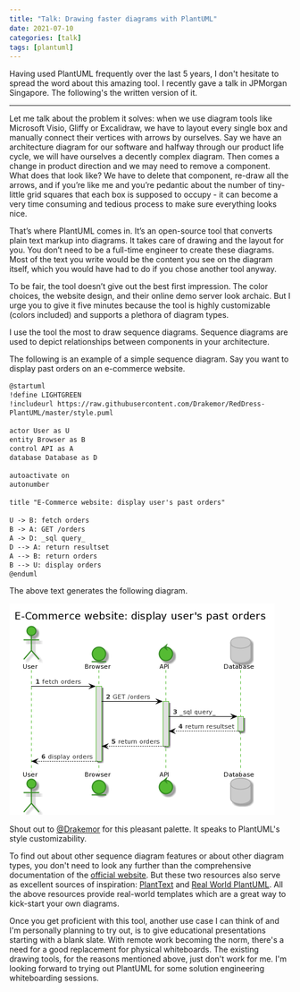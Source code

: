 ```yaml
---
title: "Talk: Drawing faster diagrams with PlantUML"
date: 2021-07-10
categories: [talk]
tags: [plantuml]
---
```


Having used PlantUML frequently over the last 5 years, I don't hesitate to spread the word about this amazing tool. I recently gave a talk in JPMorgan Singapore. The following's the written version of it.

---

Let me talk about the problem it solves: when we use diagram tools like Microsoft Visio, Gliffy or Excalidraw, we have to layout every single box and manually connect their vertices with arrows by ourselves. Say we have an architecture diagram for our software and halfway through our product life cycle, we will have ourselves a decently complex diagram. Then comes a change in product direction and we may need to remove a component. What does that look like? We have to delete that component, re-draw all the arrows, and if you’re like me and you’re pedantic about the number of tiny-little grid squares that each box is supposed to occupy - it can become a very time consuming and tedious process to make sure everything looks nice.

That’s where PlantUML comes in. It’s an open-source tool that converts plain text markup into diagrams. It takes care of drawing and the layout for you. You don’t need to be a full-time engineer to create these diagrams. Most of the text you write would be the content you see on the diagram itself, which you would have had to do if you chose another tool anyway.

To be fair, the tool doesn’t give out the best first impression. The color choices, the website design, and their online demo server look archaic. But I urge you to give it five minutes because the tool is highly customizable (colors included) and supports a plethora of diagram types.

I use the tool the most to draw sequence diagrams. Sequence diagrams are used to depict relationships between components in your architecture.

The following is an example of a simple sequence diagram. Say you want to display past orders on an e-commerce website.

```
@startuml
!define LIGHTGREEN
!includeurl https://raw.githubusercontent.com/Drakemor/RedDress-PlantUML/master/style.puml

actor User as U
entity Browser as B
control API as A
database Database as D

autoactivate on
autonumber

title "E-Commerce website: display user's past orders"

U -> B: fetch orders
B -> A: GET /orders
A -> D: _sql query_
D --> A: return resultset
A --> B: return orders
B --> U: display orders
@enduml
```
The above text generates the following diagram.

![Sequence Diagram](/assets/img/posts/plantuml/past-orders-sequence-diagram.png)

Shout out to [@Drakemor](https://github.com/Drakemor) for this pleasant palette. It speaks to PlantUML's style customizability.

To find out about other sequence diagram features or about other diagram types, you don't need to look any further than the comprehensive documentation of the [official website](http://www.plantuml.com). But these two resources also serve as excellent sources of inspiration: [PlantText](https://www.planttext.com) and [Real World PlantUML](https://real-world-plantuml.com). All the above resources provide real-world templates which are a great way to kick-start your own diagrams.

Once you get proficient with this tool, another use case I can think of and I'm personally planning to try out, is to give educational presentations starting with a blank slate. With remote work becoming the norm, there's a need for a good replacement for physical whiteboards. The existing drawing tools, for the reasons mentioned above, just don't work for me. I'm looking forward to trying out PlantUML for some solution engineering whiteboarding sessions.
